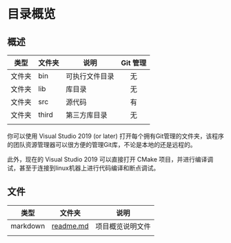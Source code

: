 
# 目录概览

## 概述

|类型| 文件夹| 说明 | Git 管理 |
|----|------|------|:----------:|
|文件夹|bin|可执行文件目录|无|
|文件夹|lib|库目录|无|
|文件夹|src|源代码|有|
|文件夹|third|第三方库目录|无|
||||
    
你可以使用 Visual Studio 2019 (or later) 打开每个拥有Git管理的文件夹，该程序的团队资源管理器可以很方便的管理Git库，不论是本地的还是远程的。

此外，现在的 Visual Studio 2019 可以直接打开 CMake 项目，并进行编译调试，甚至于连接到linux机器上进行代码编译和断点调试。

## 文件

|类型| 文件夹| 说明 |
|------|-------|-----------------|
|markdown|[readme.md](readme.md)|项目概览说明文件
||||
